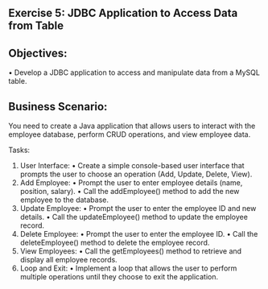 ## Exercise 5: JDBC Application to Access Data from Table

## Objectives:
•	Develop a JDBC application to access and manipulate data from a MySQL table.

## Business Scenario: 
You need to create a Java application that allows users to interact with the employee database, perform CRUD operations, and view employee data.

Tasks:
1.	User Interface:
•	Create a simple console-based user interface that prompts the user to choose an operation (Add, Update, Delete, View).
2.	Add Employee:
•	Prompt the user to enter employee details (name, position, salary).
•	Call the addEmployee() method to add the new employee to the database.
3.	Update Employee:
•	Prompt the user to enter the employee ID and new details.
•	Call the updateEmployee() method to update the employee record.
4.	Delete Employee:
•	Prompt the user to enter the employee ID.
•	Call the deleteEmployee() method to delete the employee record.
5.	View Employees:
•	Call the getEmployees() method to retrieve and display all employee records.
6.	Loop and Exit:
•	Implement a loop that allows the user to perform multiple operations until they choose to exit the application.


